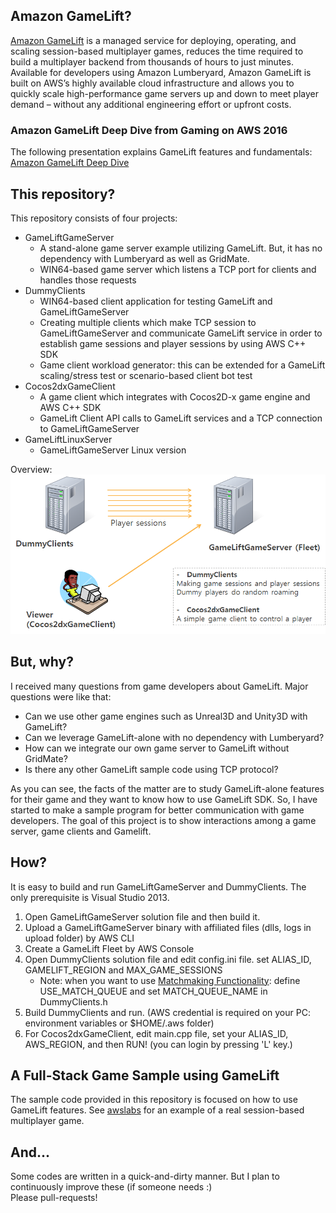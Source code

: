 ## Amazon GameLift?
[Amazon GameLift](https://aws.amazon.com/gamelift/) is a managed service for deploying, operating, and scaling session-based multiplayer games, reduces the time required to build a multiplayer backend from thousands of hours to just minutes. Available for developers using Amazon Lumberyard, Amazon GameLift is built on AWS’s highly available cloud infrastructure and allows you to quickly scale high-performance game servers up and down to meet player demand – without any additional engineering effort or upfront costs. 

### Amazon GameLift Deep Dive from Gaming on AWS 2016
The following presentation explains GameLift features and fundamentals: [Amazon GameLift Deep Dive](GameLift_dist.pdf)

## This repository? 
This repository consists of four projects: 
 - GameLiftGameServer
   - A stand-alone game server example utilizing GameLift. But, it has no dependency with Lumberyard as well as GridMate.
   - WIN64-based game server which listens a TCP port for clients and handles those requests
 - DummyClients
   - WIN64-based client application for testing GameLift and GameLiftGameServer
   - Creating multiple clients which make TCP session to GameLiftGameServer and communicate GameLift service in order to establish game sessions and player sessions by using AWS C++ SDK
   - Game client workload generator: this can be extended for a GameLift scaling/stress test or scenario-based client bot test
 - Cocos2dxGameClient
   - A game client which integrates with Cocos2D-x game engine and AWS C++ SDK
   - GameLift Client API calls to GameLift services and a TCP connection to GameLiftGameServer
 - GameLiftLinuxServer
   - GameLiftGameServer Linux version

Overview:
![Screenshot](overview.png)

## But, why?
I received many questions from game developers about GameLift. Major questions were like that:
 - Can we use other game engines such as Unreal3D and Unity3D with GameLift?
 - Can we leverage GameLift-alone with no dependency with Lumberyard?
 - How can we integrate our own game server to GameLift without GridMate?
 - Is there any other GameLift sample code using TCP protocol?
 
As you can see, the facts of the matter are to study GameLift-alone features for their game and they want to know how to use GameLift SDK. So, I have started to make a sample program for better communication with game developers. The goal of this project is to show interactions among a game server, game clients and Gamelift. 

## How?
It is easy to build and run GameLiftGameServer and DummyClients. The only prerequisite is Visual Studio 2013.
 1. Open GameLiftGameServer solution file and then build it.
 2. Upload a GameLiftGameServer binary with affiliated files (dlls, logs in upload folder) by AWS CLI
 3. Create a GameLift Fleet by AWS Console
 4. Open DummyClients solution file and edit config.ini file. set ALIAS_ID, GAMELIFT_REGION and MAX_GAME_SESSIONS
    - Note: when you want to use [Matchmaking Functionality](http://docs.aws.amazon.com/gamelift/latest/developerguide/gamelift-sdk-client-queues.html): define USE_MATCH_QUEUE and set MATCH_QUEUE_NAME in DummyClients.h
 5. Build DummyClients and run. (AWS credential is required on your PC: environment variables or $HOME/.aws folder)
 6. For Cocos2dxGameClient, edit main.cpp file, set your ALIAS_ID, AWS_REGION, and then RUN! (you can login by pressing 'L' key.)

## A Full-Stack Game Sample using GameLift
The sample code provided in this repository is focused on how to use GameLift features. See [awslabs](https://github.com/awslabs/aws-gamelift-sample) for an example of a real session-based multiplayer game.

## And...
Some codes are written in a quick-and-dirty manner. But I plan to continuously improve these (if someone needs :)  
Please pull-requests!
